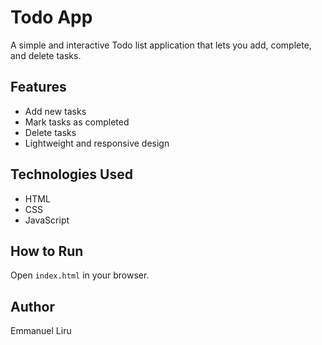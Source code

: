 # Todo App

A simple and interactive Todo list application that lets you add, complete, and delete tasks.

## Features
- Add new tasks
- Mark tasks as completed
- Delete tasks
- Lightweight and responsive design

## Technologies Used
- HTML
- CSS
- JavaScript

## How to Run
Open `index.html` in your browser.

## Author
Emmanuel Liru

